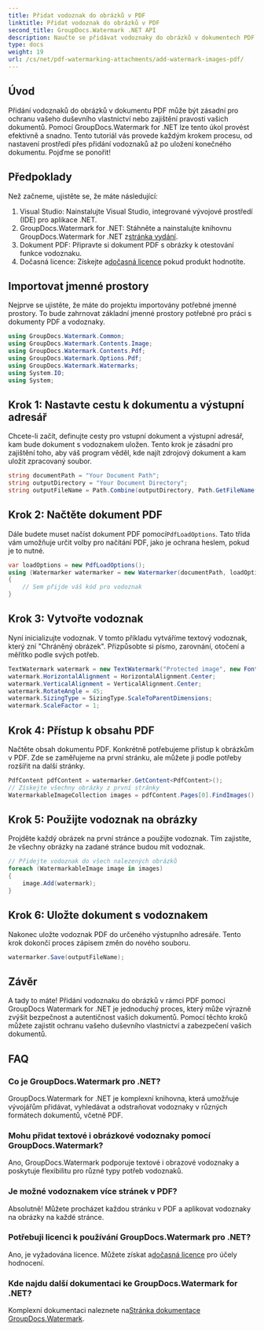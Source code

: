 ```yaml
---
title: Přidat vodoznak do obrázků v PDF
linktitle: Přidat vodoznak do obrázků v PDF
second_title: GroupDocs.Watermark .NET API
description: Naučte se přidávat vodoznaky do obrázků v dokumentech PDF pomocí GroupDocs.Watermark for .NET s naším podrobným, podrobným návodem. Zabezpečte své PDF snadno.
type: docs
weight: 19
url: /cs/net/pdf-watermarking-attachments/add-watermark-images-pdf/
---
```

## Úvod
Přidání vodoznaků do obrázků v dokumentu PDF může být zásadní pro ochranu vašeho duševního vlastnictví nebo zajištění pravosti vašich dokumentů. Pomocí GroupDocs.Watermark for .NET lze tento úkol provést efektivně a snadno. Tento tutoriál vás provede každým krokem procesu, od nastavení prostředí přes přidání vodoznaků až po uložení konečného dokumentu. Pojďme se ponořit!
## Předpoklady
Než začneme, ujistěte se, že máte následující:
1. Visual Studio: Nainstalujte Visual Studio, integrované vývojové prostředí (IDE) pro aplikace .NET.
2.  GroupDocs.Watermark for .NET: Stáhněte a nainstalujte knihovnu GroupDocs.Watermark for .NET z[stránka vydání](https://releases.groupdocs.com/Watermark/net/).
3. Dokument PDF: Připravte si dokument PDF s obrázky k otestování funkce vodoznaku.
4.  Dočasná licence: Získejte a[dočasná licence](https://purchase.groupdocs.com/temporary-license/) pokud produkt hodnotíte.
## Importovat jmenné prostory
Nejprve se ujistěte, že máte do projektu importovány potřebné jmenné prostory. To bude zahrnovat základní jmenné prostory potřebné pro práci s dokumenty PDF a vodoznaky.
```csharp
using GroupDocs.Watermark.Common;
using GroupDocs.Watermark.Contents.Image;
using GroupDocs.Watermark.Contents.Pdf;
using GroupDocs.Watermark.Options.Pdf;
using GroupDocs.Watermark.Watermarks;
using System.IO;
using System;
```
## Krok 1: Nastavte cestu k dokumentu a výstupní adresář
Chcete-li začít, definujte cesty pro vstupní dokument a výstupní adresář, kam bude dokument s vodoznakem uložen. Tento krok je zásadní pro zajištění toho, aby váš program věděl, kde najít zdrojový dokument a kam uložit zpracovaný soubor.
```csharp
string documentPath = "Your Document Path";
string outputDirectory = "Your Document Directory";
string outputFileName = Path.Combine(outputDirectory, Path.GetFileName(documentPath));
```
## Krok 2: Načtěte dokument PDF
 Dále budete muset načíst dokument PDF pomocí`PdfLoadOptions`. Tato třída vám umožňuje určit volby pro načítání PDF, jako je ochrana heslem, pokud je to nutné.
```csharp
var loadOptions = new PdfLoadOptions();
using (Watermarker watermarker = new Watermarker(documentPath, loadOptions))
{
    // Sem přijde váš kód pro vodoznak
}
```
## Krok 3: Vytvořte vodoznak
Nyní inicializujte vodoznak. V tomto příkladu vytváříme textový vodoznak, který zní "Chráněný obrázek". Přizpůsobte si písmo, zarovnání, otočení a měřítko podle svých potřeb.
```csharp
TextWatermark watermark = new TextWatermark("Protected image", new Font("Arial", 8));
watermark.HorizontalAlignment = HorizontalAlignment.Center;
watermark.VerticalAlignment = VerticalAlignment.Center;
watermark.RotateAngle = 45;
watermark.SizingType = SizingType.ScaleToParentDimensions;
watermark.ScaleFactor = 1;
```
## Krok 4: Přístup k obsahu PDF
Načtěte obsah dokumentu PDF. Konkrétně potřebujeme přístup k obrázkům v PDF. Zde se zaměřujeme na první stránku, ale můžete ji podle potřeby rozšířit na další stránky.
```csharp
PdfContent pdfContent = watermarker.GetContent<PdfContent>();
// Získejte všechny obrázky z první stránky
WatermarkableImageCollection images = pdfContent.Pages[0].FindImages();
```
## Krok 5: Použijte vodoznak na obrázky
Projděte každý obrázek na první stránce a použijte vodoznak. Tím zajistíte, že všechny obrázky na zadané stránce budou mít vodoznak.
```csharp
// Přidejte vodoznak do všech nalezených obrázků
foreach (WatermarkableImage image in images)
{
    image.Add(watermark);
}
```
## Krok 6: Uložte dokument s vodoznakem
Nakonec uložte vodoznak PDF do určeného výstupního adresáře. Tento krok dokončí proces zápisem změn do nového souboru.
```csharp
watermarker.Save(outputFileName);
```
## Závěr
A tady to máte! Přidání vodoznaku do obrázků v rámci PDF pomocí GroupDocs Watermark for .NET je jednoduchý proces, který může výrazně zvýšit bezpečnost a autentičnost vašich dokumentů. Pomocí těchto kroků můžete zajistit ochranu vašeho duševního vlastnictví a zabezpečení vašich dokumentů.
## FAQ
### Co je GroupDocs.Watermark pro .NET?
GroupDocs.Watermark for .NET je komplexní knihovna, která umožňuje vývojářům přidávat, vyhledávat a odstraňovat vodoznaky v různých formátech dokumentů, včetně PDF.
### Mohu přidat textové i obrázkové vodoznaky pomocí GroupDocs.Watermark?
Ano, GroupDocs.Watermark podporuje textové i obrazové vodoznaky a poskytuje flexibilitu pro různé typy potřeb vodoznaků.
### Je možné vodoznakem více stránek v PDF?
Absolutně! Můžete procházet každou stránku v PDF a aplikovat vodoznaky na obrázky na každé stránce.
### Potřebuji licenci k používání GroupDocs.Watermark pro .NET?
 Ano, je vyžadována licence. Můžete získat a[dočasná licence](https://purchase.groupdocs.com/temporary-license/) pro účely hodnocení.
### Kde najdu další dokumentaci ke GroupDocs.Watermark for .NET?
 Komplexní dokumentaci naleznete na[Stránka dokumentace GroupDocs.Watermark](https://reference.groupdocs.com/Watermark/net/).